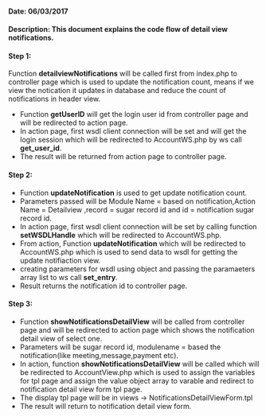 #### Date: 06/03/2017

#### Description: This document explains the code flow of detail view notifications.

#### Step 1:

Function **detailviewNotifications** will be called first from index.php to controller page which is used to update the notification count, means if we view the notication it updates in database and reduce the count of notifications in header view.

- Function **getUserID** will get the login user id from controller page and will be redirected to action page. 
- In action page, first wsdl client connection will be set and will get the login session which will be redirected to AccountWS.php by ws call **get_user_id**.
- The result will be returned from action page to controller page.


#### Step 2:

- Function **updateNotification** is used to get  update notification count.
- Parameters passed will be Module Name = based on notification,Action Name = Detailview ,record = sugar record id and id = notification sugar record id.
- In action page, first wsdl client connection will be set by calling function **setWSDLHandle** which will be redirected to AccountWS.php.
- From action, Function **updateNotification** which will be redirected to AccountWS.php which is used to send data to wsdl for getting the update notifiaction view.
- creating parameters for wsdl using object and passing the paramaeters array list to ws call **set_entry**.
- Result returns the notification id to controller page.


#### Step 3:

- Function **showNotificationsDetailView** will be called from controller page and will be redirected to action page which shows the notification detail view of select one.
- Parameters will be sugar record id, modulename = based the notification(like meeting,message,payment etc).
- In action, function **showNotificationsDetailView** will be called which will be redirected to AccountView.php which is used to assign the variables for tpl page and assign the value object array to varable and redirect to notification detail view form tpl page.
- The display tpl page will be in views -> NotificationsDetailViewForm.tpl
- The result will return to notification detail view form.

